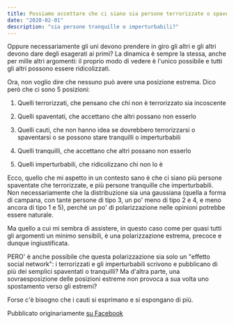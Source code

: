 ```yaml
---
title: Possiamo accettare che ci siano sia persone terrorizzate o spaventate dal Coronavirus
date: "2020-02-01"
description: "sia persone tranquille o imperturbabili?"
---
```


Oppure necessariamente gli uni devono prendere in giro gli altri e gli altri devono dare degli esagerati ai primi? La dinamica è sempre la stessa, anche per mille altri argomenti: il proprio modo di vedere è l'unico possibile e tutti gli altri possono essere ridicolizzati.

Ora, non voglio dire che nessuno può avere una posizione estrema. Dico però che ci sono 5 posizioni:

1. Quelli terrorizzati, che pensano che chi non è terrorizzato sia incoscente

2. Quelli spaventati, che accettano che altri possano non esserlo

3. Quelli cauti, che non hanno idea se dovrebbero terrorizzarsi o spaventarsi o se possono stare tranquilli o imperturbabili

4. Quelli tranquilli, che accettano che altri possano non esserlo

5. Quelli imperturbabili, che ridicolizzano chi non lo è

Ecco, quello che mi aspetto in un contesto sano è che ci siano più persone spaventate che terrorizzate, e più persone tranquille che imperturbabili. Non necessariamente che la distribuzione sia una gaussiana (quella a forma di campana, con tante persone di tipo 3, un po' meno di tipo 2 e 4, e meno ancora di tipo 1 e 5), perché un po' di polarizzazione nelle opinioni potrebbe essere naturale.

Ma quello a cui mi sembra di assistere, in questo caso come per quasi tutti gli argomenti un minimo sensibili, è una polarizzazione estrema, precoce e dunque ingiustificata.

PERO' è anche possibile che questa polarizzazione sia solo un "effetto social network": i terrorizzati e gli imperturbabili scrivono e pubblicano di più dei semplici spaventati o tranquilli? Ma d'altra parte, una sovraesposizione delle posizioni estreme non provoca a sua volta uno spostamento verso gli estremi?

Forse c'è bisogno che i cauti si esprimano e si espongano di più.

Pubblicato originariamente [su Facebook](https://www.facebook.com/carlo.mrtn/posts/10221445872800552)
